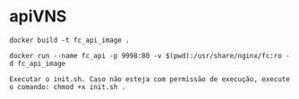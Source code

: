 # apiVNS

	docker build -t fc_api_image .

	docker run --name fc_api -p 9998:80 -v $(pwd):/usr/share/nginx/fc:ro -d fc_api_image
	
	Executar o init.sh. Caso não esteja com permissão de execução, execute o comando: chmod +x init.sh .